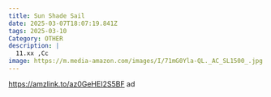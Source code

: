 ```yaml
---
title: Sun Shade Sail
date: 2025-03-07T18:07:19.841Z
tags: 2025-03-10
Category: OTHER
description: |
  11.xx ,Cc
image: https://m.media-amazon.com/images/I/71mG0Yla-QL._AC_SL1500_.jpg
---
```

https://amzlink.to/az0GeHEI2S5BF     ad